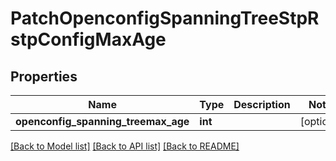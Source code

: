 # PatchOpenconfigSpanningTreeStpRstpConfigMaxAge

## Properties
Name | Type | Description | Notes
------------ | ------------- | ------------- | -------------
**openconfig_spanning_treemax_age** | **int** |  | [optional] 

[[Back to Model list]](../README.md#documentation-for-models) [[Back to API list]](../README.md#documentation-for-api-endpoints) [[Back to README]](../README.md)


